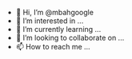 - 👋 Hi, I’m @mbahgoogle
- 👀 I’m interested in ...
- 🌱 I’m currently learning ...
- 💞️ I’m looking to collaborate on ...
- 📫 How to reach me ...

<!---
mbahgoogle/mbahgoogle is a ✨ special ✨ repository because its `README.md` (this file) appears on your GitHub profile.
You can click the Preview link to take a look at your changes.
--->
